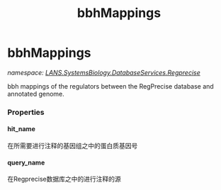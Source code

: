 ﻿---
title: bbhMappings
---

# bbhMappings
_namespace: [LANS.SystemsBiology.DatabaseServices.Regprecise](N-LANS.SystemsBiology.DatabaseServices.Regprecise.html)_

bbh mappings of the regulators between the RegPrecise database and annotated genome.



### Properties

#### hit_name
在所需要进行注释的基因组之中的蛋白质基因号
#### query_name
在Regprecise数据库之中的进行注释的源

